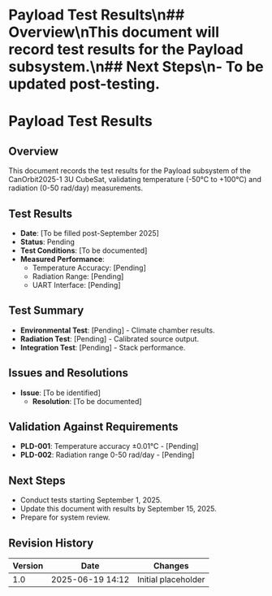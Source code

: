 # Payload Test Results\n## Overview\nThis document will record test results for the Payload subsystem.\n## Next Steps\n- To be updated post-testing.
# Payload Test Results
## Overview
This document records the test results for the Payload subsystem of the CanOrbit2025-1 3U CubeSat, validating temperature (-50°C to +100°C) and radiation (0-50 rad/day) measurements.

## Test Results
- **Date**: [To be filled post-September 2025]
- **Status**: Pending
- **Test Conditions**: [To be documented]
- **Measured Performance**:
  - Temperature Accuracy: [Pending]
  - Radiation Range: [Pending]
  - UART Interface: [Pending]

## Test Summary
- **Environmental Test**: [Pending] - Climate chamber results.
- **Radiation Test**: [Pending] - Calibrated source output.
- **Integration Test**: [Pending] - Stack performance.

## Issues and Resolutions
- **Issue**: [To be identified]
  - **Resolution**: [To be documented]

## Validation Against Requirements
- **PLD-001**: Temperature accuracy ±0.01°C - [Pending]
- **PLD-002**: Radiation range 0-50 rad/day - [Pending]

## Next Steps
- Conduct tests starting September 1, 2025.
- Update this document with results by September 15, 2025.
- Prepare for system review.

## Revision History
| Version | Date             | Changes             |
|---------|------------------|---------------------|
| 1.0     | 2025-06-19 14:12 | Initial placeholder |
